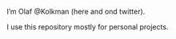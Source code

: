 I’m Olaf @Kolkman (here and ond twitter).

I use this repository mostly for personal projects.



<!---
Kolkman/Kolkman is a ✨ special ✨ repository because its `README.md` (this file) appears on your GitHub profile.
You can click the Preview link to take a look at your changes.
--->

